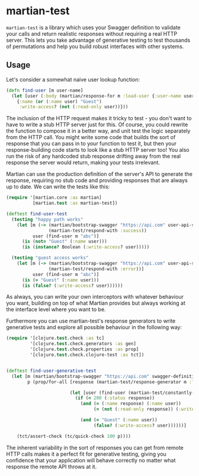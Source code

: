 # martian-test
`martian-test` is a library which uses your
Swagger definition to validate your calls and return realistic responses without requiring a real
HTTP server. This lets you take advantage of generative testing to test thousands of permutations
and help you build robust interfaces with other systems.


## Usage

Let's consider a somewhat naive user lookup function:

```clojure
(defn find-user [m user-name]
  (let [user (:body (martian/response-for m :load-user {:user-name user-name}))]
    {:name (or (:name user) "Guest")
     :write-access? (not (:read-only user))}))
```

The inclusion of the HTTP request makes it tricky to test - you don't want to have to write a stub
HTTP server just for this. Of course, you could rewrite the function to compose it in a better way,
and unit test the logic separately from the HTTP call. You might write some code that builds the
sort of response that you can pass in to your function to test it, but then your response-building
code starts to look like a stub HTTP server too! You also run the risk of any hardcoded stub
response drifting away from the real response the server would return, making your tests irrelevant.

Martian can use the production definition of the server's API to generate the response, requiring no
stub code and providing responses that are always up to date. We can write the tests like this:

```clojure
(require '[martian.core :as martian]
          [martian.test :as martian-test])

(deftest find-user-test
  (testing "happy path works"
    (let [m (-> (martian/bootstrap-swagger "https://api.com" user-api-swagger-definition)
                (martian-test/respond-with :success))
          user (find-user m "abc")]
      (is (not= "Guest" (:name user)))
      (is (instance? Boolean (:write-access? user)))))

  (testing "guest access works"
    (let [m (-> (martian/bootstrap-swagger "https://api.com" user-api-swagger-definition)
                (martian-test/respond-with :error))]
          user (find-user m "abc")]
      (is (= "Guest" (:name user)))
      (is (false? (:write-access? user))))))
```

As always, you can write your own interceptors with whatever behaviour you want, building on top
of what Martian provides but always working at the interface level where you want to be.

Furthermore you can use martian-test's response generators to write generative tests and explore
all possible behaviour in the following way:

```clojure
(require '[clojure.test.check :as tc]
         '[clojure.test.check.generators :as gen]
         '[clojure.test.check.properties :as prop]
         '[clojure.test.check.clojure-test :as tct])


(deftest find-user-generative-test
  (let [m (martian/bootstrap-swagger "https://api.com" swagger-definition)
        p (prop/for-all [response (martian-test/response-generator m :load-user)]

                        (let [user (find-user (martian-test/constantly-respond m response))]
                          (if (= 200 (:status response))
                            (and (= (:name response) (:name user))
                                 (= (not (:read-only response)) (:write-access? user)))

                            (and (= "Guest" (:name user))
                                 (false? (:write-access? user))))))]

    (tct/assert-check (tc/quick-check 100 p))))
```

The inherent variability in the sort of responses you can get from remote HTTP calls makes it
a perfect fit for generative testing, giving you confidence that your application will behave
correctly no matter what response the remote API throws at it.
